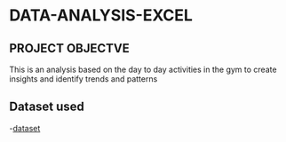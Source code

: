# DATA-ANALYSIS-EXCEL
## PROJECT OBJECTVE
This is an analysis based on the day to day activities in the gym to create insights and identify trends and patterns

## Dataset used
-<a href =”https://github.com/SAMUELAY1/data-analysis-dashboard/blob/main/gymdata.xlsx”>dataset</a>

